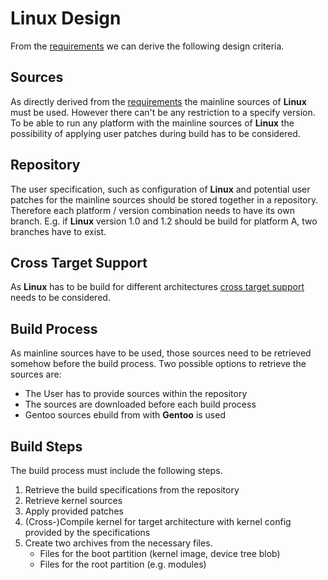 # Linux Design
From the [requirements](../requirements.md) we can derive the following design
criteria. 

## Sources 
As directly derived from the [requirements](../requirements.md) the mainline
sources of **Linux** must be used. However there can't be any restriction to a
specify version. To be able to run any platform with the mainline sources of
**Linux** the possibility of applying user patches during build has to be
considered.

## Repository
The user specification, such as configuration of **Linux** and potential user
patches for the mainline sources should be stored together in a repository.
Therefore each platform / version combination needs to have its own branch. E.g.
if **Linux** version 1.0 and 1.2 should be build for platform A, two branches
  have to exist.

## Cross Target Support
As **Linux** has to be build for different architectures [cross target
support](../design.md#cross-target-support) needs to be considered. 

## Build Process
As mainline sources have to be used, those sources need to be retrieved somehow
before the build process. Two possible options to retrieve the sources are:

* The User has to provide sources within the repository
* The sources are downloaded before each build process
* Gentoo sources ebuild from with **Gentoo** is used

## Build Steps
The build process must include the following steps.

1. Retrieve the build specifications from the repository
1. Retrieve kernel sources
1. Apply provided patches
1. (Cross-)Compile kernel for target architecture with kernel config provided by
   the specifications
1. Create two archives from the necessary files.
    * Files for the boot partition (kernel image, device tree blob)
    * Files for the root partition (e.g. modules)

